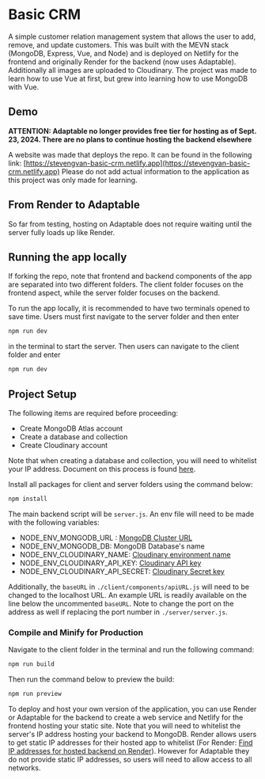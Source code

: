 # Basic CRM

A simple customer relation management system that allows the user to add, remove, and update customers. This was built with the MEVN stack (MongoDB, Express, Vue, and Node) and is deployed on Netlify for the frontend and originally Render for the backend (now uses Adaptable). Additionally all images are uploaded to Cloudinary. The project was made to learn how to use Vue at first, but grew into learning how to use MongoDB with Vue.

## Demo

**ATTENTION: Adaptable no longer provides free tier for hosting as of Sept. 23, 2024. There are no plans to continue hosting the backend elsewhere**

A website was made that deploys the repo. It can be found in the following link:
[https://stevengvan-basic-crm.netlify.app](https://stevengvan-basic-crm.netlify.app) Please do not add actual information to the application as this project was only made for learning.

## From Render to Adaptable

So far from testing, hosting on Adaptable does not require waiting until the server fully loads up like Render.

## Running the app locally

If forking the repo, note that frontend and backend components of the app are separated into two different folders. The client folder focuses on the frontend aspect, while the server folder focuses on the backend.

To run the app locally, it is recommended to have two terminals opened to save time. Users must first navigate to the server folder and then enter

```sh
npm run dev
```

in the terminal to start the server. Then users can navigate to the client folder and enter

```sh
npm run dev
```

## Project Setup

The following items are required before proceeding:

- Create MongoDB Atlas account
- Create a database and collection
- Create Cloudinary account

Note that when creating a database and collection, you will need to whitelist your IP address. Document on this process is found [here](https://www.mongodb.com/docs/atlas/security/add-ip-address-to-list/).

Install all packages for client and server folders using the command below:

```sh
npm install
```

The main backend script will be `server.js`. An env file will need to be made with the following variables:

- NODE_ENV_MONGODB_URL : [MongoDB Cluster URL](https://www.mongodb.com/docs/drivers/node/current/quick-start/create-a-connection-string/#std-label-node-quick-start-connection-string)
- NODE_ENV_MONGODB_DB: MongoDB Database's name
- NODE_ENV_CLOUDINARY_NAME: [Cloudinary environment name](https://cloudinary.com/documentation/cloudinary_credentials_tutorial#video_tutorial)
- NODE_ENV_CLOUDINARY_API_KEY: [Cloudinary API key](https://cloudinary.com/documentation/cloudinary_credentials_tutorial#video_tutorial)
- NODE_ENV_CLOUDINARY_API_SECRET: [Cloudinary Secret key](https://cloudinary.com/documentation/cloudinary_credentials_tutorial#video_tutorial)

Additionally, the `baseURL` in `./client/components/apiURL.js` will need to be changed to the localhost URL. An example URL is readily available on the line below the uncommented `baseURL`. Note to change the port on the address as well if replacing the port number in `./server/server.js`.

### Compile and Minify for Production

Navigate to the client folder in the terminal and run the following command:

```sh
npm run build
```

Then run the command below to preview the build:

```sh
npm run preview
```

To deploy and host your own version of the application, you can use Render or Adaptable for the backend to create a web service and Netlify for the frontend hosting your static site. Note that you will need to whitelist the server's IP address hosting your backend to MongoDB. Render allows users to get static IP addresses for their hosted app to whitelist (For Render: [Find IP addresses for hosted backend on Render](https://render.com/docs/static-outbound-ip-addresses)). However for Adaptable they do not provide static IP addresses, so users will need to allow access to all networks.
